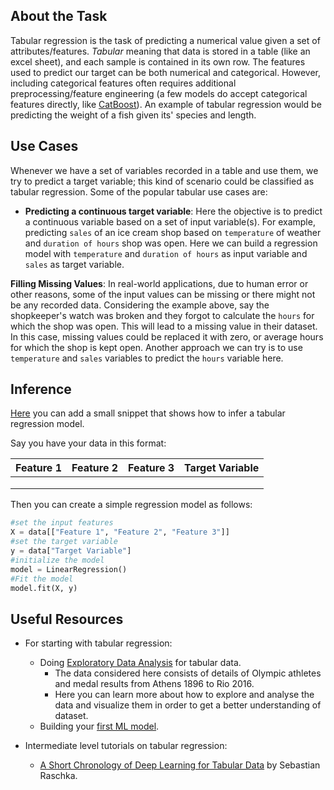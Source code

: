 ## About the Task

Tabular regression is the task of predicting a numerical value given a set of attributes/features. *Tabular* meaning that data is stored in a table (like an excel sheet), and each sample is contained in its own row. The features used to predict our target can be both numerical and categorical. However, including categorical features often requires additional preprocessing/feature engineering (a few models do accept categorical features directly, like [CatBoost](https://catboost.ai/)). An example of tabular regression would be predicting the weight of a fish given its' species and length.

## Use Cases
Whenever we have a set of variables recorded in a table and use them, we try to predict a target variable; this kind of scenario could be classified as tabular regression. Some of the popular tabular use cases are:

- **Predicting a continuous target variable**: 
  Here the objective is to predict a continuous variable based on a set of input variable(s). For example, predicting `sales` of an ice cream shop based on `temperature` of weather and `duration of hours` shop was open. Here we can build a regression model with `temperature` and `duration of hours` as input variable and `sales` as target variable.

**Filling Missing Values**:
 In real-world applications, due to human error or other reasons, some of the input values can be missing or there might not be any recorded data. Considering the example above, say the shopkeeper's watch was broken and they forgot to calculate the `hours` for which the shop was open. This will lead to a missing value in their dataset. In this case, missing values could be replaced it with zero, or average hours for which the shop is kept open. Another approach we can try is to use `temperature` and `sales` variables to predict the `hours` variable here.



## Inference
[Here](https://github.com/huggingface/hub-docs/blob/main/tasks/src/tabular-regression/about.md) you can add a small snippet that shows how to infer a tabular regression model.

Say you have your data in this format:

| Feature 1 | Feature 2 | Feature 3 | Target Variable |
|-----------|-----------|-----------|-----------------|
|           |           |           |                 |
|           |           |           |                 |
|           |           |           |                 |

Then you can create a simple regression model as follows:

```python
#set the input features
X = data[["Feature 1", "Feature 2", "Feature 3"]]
#set the target variable
y = data["Target Variable"]
#initialize the model
model = LinearRegression()
#Fit the model
model.fit(X, y)
```


## Useful Resources

- For starting with tabular regression:
    - Doing [Exploratory Data Analysis](https://neptune.ai/blog/exploratory-data-analysis-for-tabular-data) for tabular data. 
      - The data considered here consists of details of Olympic athletes and medal results from Athens 1896 to Rio 2016. 
      - Here you can learn more about how to explore and analyse the data and visualize them in order to get a better understanding of dataset.
    - Building your [first ML model](https://www.kaggle.com/code/dansbecker/your-first-machine-learning-model).

- Intermediate level tutorials on tabular regression:
    - [A Short Chronology of Deep Learning for Tabular Data](https://sebastianraschka.com/blog/2022/deep-learning-for-tabular-data.html) by Sebastian Raschka.

